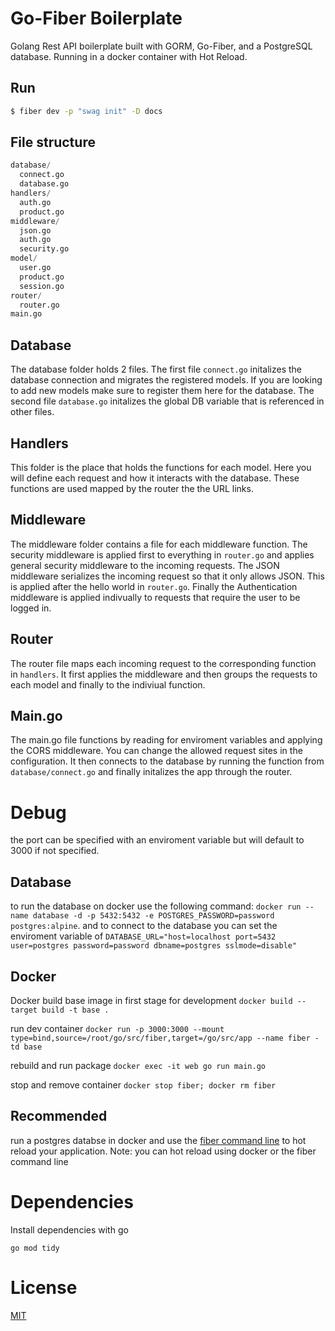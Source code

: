 # Go-Fiber Boilerplate
Golang Rest API boilerplate built with GORM, Go-Fiber, and a PostgreSQL database. Running in a docker container with Hot Reload.

## Run

```bash
$ fiber dev -p "swag init" -D docs
```

## File structure
```py
database/
  connect.go
  database.go
handlers/
  auth.go
  product.go
middleware/
  json.go
  auth.go
  security.go
model/
  user.go
  product.go
  session.go
router/
  router.go
main.go
```

## Database

The database folder holds 2 files. The first file `connect.go` initalizes the database connection and migrates the registered models. If you are looking to add new models make sure to register them here for the database. The second file `database.go` initalizes the global DB variable that is referenced in other files.

## Handlers

This folder is the place that holds the functions for each model. Here you will define each request and how it interacts with the database. These functions are used mapped by the router the the URL links.

## Middleware

The middleware folder contains a file for each middleware function. The security middleware is applied first to everything in `router.go` and applies general security middleware to the incoming requests. The JSON middleware serializes the incoming request so that it only allows JSON. This is applied after the hello world in `router.go`. Finally the Authentication middleware is applied indivually to requests that require the user to be logged in.

## Router
The router file maps each incoming request to the corresponding function in `handlers`. It first applies the middleware and then groups the requests to each model and finally to the indiviual function.

## Main.go

The main.go file functions by reading for enviroment variables and applying the CORS middleware. You can change the allowed request sites in the configuration. It then connects to the database by running the function from `database/connect.go` and finally initalizes the app through the router.

# Debug

the port can be specified with an enviroment variable but will default to 3000 if not specified.

## Database

to run the database on docker use the following command: `docker run --name database -d -p 5432:5432 -e POSTGRES_PASSWORD=password postgres:alpine`. and to connect to the database you can set the enviroment variable of `DATABASE_URL="host=localhost port=5432 user=postgres password=password dbname=postgres sslmode=disable"`

## Docker
Docker build base image in first stage for development
`docker build --target build -t base .`

run dev container
`docker run -p 3000:3000 --mount type=bind,source=/root/go/src/fiber,target=/go/src/app --name fiber -td base`

rebuild and run package
`docker exec -it web go run main.go`

stop and remove container
`docker stop fiber; docker rm fiber`

## Recommended
run a postgres databse in docker and use the [fiber command line](https://github.com/gofiber/cli) to hot reload your application. Note: you can hot reload using docker or the fiber command line

# Dependencies

Install dependencies with go

`go mod tidy`

# License

[MIT](https://choosealicense.com/licenses/mit/)
